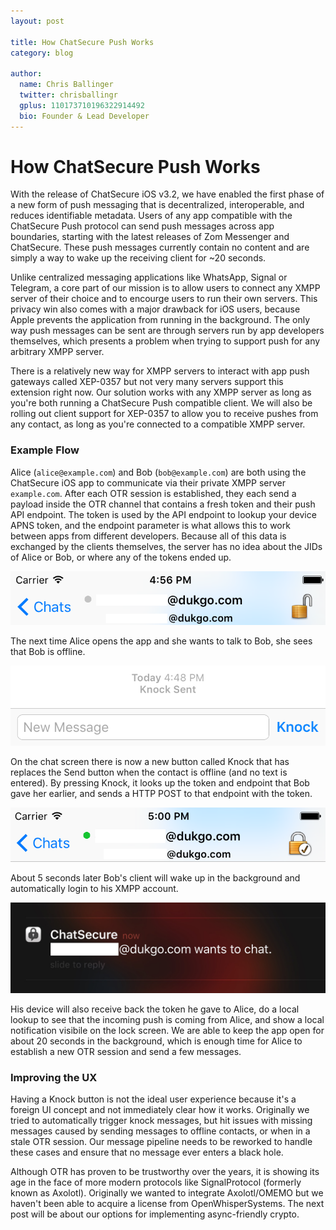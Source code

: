 ```yaml
---
layout: post

title: How ChatSecure Push Works
category: blog

author:
  name: Chris Ballinger
  twitter: chrisballingr
  gplus: 110173710196322914492 
  bio: Founder & Lead Developer
---
```


# How ChatSecure Push Works

With the release of ChatSecure iOS v3.2, we have enabled the first phase of a new form of push messaging that is decentralized, interoperable, and reduces identifiable metadata. Users of any app compatible with the ChatSecure Push protocol can send push messages across app boundaries, starting with the latest releases of Zom Messenger and ChatSecure. These push messages currently contain no content and are simply a way to wake up the receiving client for ~20 seconds. 

Unlike centralized messaging applications like WhatsApp, Signal or Telegram, a core part of our mission is to allow users to connect any XMPP server of their choice and to encourge users to run their own servers. This privacy win also comes with a major drawback for iOS users, because Apple prevents the application from running in the background. The only way push messages can be sent are through servers run by app developers themselves, which presents a problem when trying to support push for any arbitrary XMPP server.

There is a relatively new way for XMPP servers to interact with app push gateways called XEP-0357 but not very many servers support this extension right now. Our solution works with any XMPP server as long as you're both running a ChatSecure Push compatible client. We will also be rolling out client support for XEP-0357 to allow you to receive pushes from any contact, as long as you're connected to a compatible XMPP server.

### Example Flow

Alice (`alice@example.com`) and Bob (`bob@example.com`) are both using the ChatSecure iOS app to communicate via their private XMPP server `example.com`. After each OTR session is established, they each send a payload inside the OTR channel that contains a fresh token and their push API endpoint. The token is used by the API endpoint to lookup your device APNS token, and the endpoint parameter is what allows this to work between apps from different developers. Because all of this data is exchanged by the clients themselves, the server has no idea about the JIDs of Alice or Bob, or where any of the tokens ended up.

![Contact Offline](/images/contact-offline.png)

The next time Alice opens the app and she wants to talk to Bob, she sees that Bob is offline. 

![Knock Sent](/images/knock-sent.png)

On the chat screen there is now a new button called Knock that has replaces the Send button when the contact is offline (and no text is entered). By pressing Knock, it looks up the token and endpoint that Bob gave her earlier, and sends a HTTP POST to that endpoint with the token.

![Contact Online](/images/contact-online.png)

About 5 seconds later Bob's client will wake up in the background and automatically login to his XMPP account. 

![Knock Received](/images/knock-received.jpg)

His device will also receive back the token he gave to Alice, do a local lookup to see that the incoming push is coming from Alice, and show a local notification visibile on the lock screen. We are able to keep the app open for about 20 seconds in the background, which is enough time for Alice to establish a new OTR session and send a few messages.

### Improving the UX

Having a Knock button is not the ideal user experience because it's a foreign UI concept and not immediately clear how it works. Originally we tried to automatically trigger knock messages, but hit issues with missing messages caused by sending messages to offline contacts, or when in a stale OTR session. Our message pipeline needs to be reworked to handle these cases and ensure that no message ever enters a black hole.

Although OTR has proven to be trustworthy over the years, it is showing its age in the face of more modern protocols like SignalProtocol (formerly known as Axolotl). Originally we wanted to integrate Axolotl/OMEMO but we haven't been able to acquire a license from OpenWhisperSystems. The next post will be about our options for implementing async-friendly crypto.